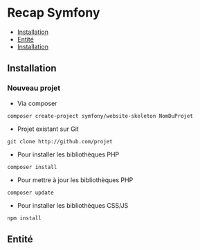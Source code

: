 # Recap Symfony

- [Installation]()
- [Entité]()
- [Installation]()

## Installation

### Nouveau projet

- Via composer
```
composer create-project symfony/website-skeleton NomDuProjet
```

- Projet existant sur Git
```
git clone http://github.com/projet
```

- Pour installer les bibliothèques PHP
```
composer install
```

- Pour mettre à jour les bibliothèques PHP
```
composer update
```

- Pour installer les bibliothèques CSS/JS
```
npm install
```



## Entité